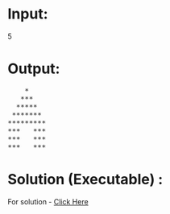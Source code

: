 # Input:
5
# Output:
<pre>
    *                 
   ***               
  *****              
 *******                 
*********                    
***   ***                            
***   ***        
***   ***  
</pre>

# Solution (Executable) :
For solution - [Click Here](https://ide.geeksforgeeks.org/KHFQT3Dgvr)
